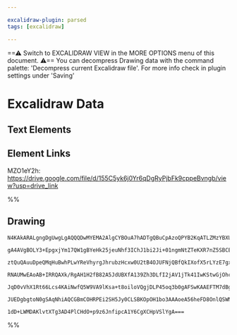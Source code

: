```yaml
---

excalidraw-plugin: parsed
tags: [excalidraw]

---
```

==⚠  Switch to EXCALIDRAW VIEW in the MORE OPTIONS menu of this document. ⚠== You can decompress Drawing data with the command palette: 'Decompress current Excalidraw file'. For more info check in plugin settings under 'Saving'



# Excalidraw Data

## Text Elements
## Element Links
MZO1eY2h: https://drive.google.com/file/d/155C5yk6j0Yr6qDgRyPjbFk9cppeBvngb/view?usp=drive_link

%%
## Drawing
```compressed-json
N4KAkARALgngDgUwgLgAQQQDwMYEMA2AlgCYBOuA7hADTgQBuCpAzoQPYB2KqATLZMzYBXUtiRoIACyhQ4zZAHoFAc0JRJQgEYA6bGwC2CgF7N6hbEcK4OCtptbErHALRY8RMpWdx8Q1TdIEfARcZgRmBShcZQUebQBGeISaOiCEfQQOKGZuAG1wMFAwYogSbggAWQAtAHl4hABNHkkU4shYRHL0zQRiYlxNYNaSzG5neIAGAGYp7QA2AHZFuZ4l

gA4AVgBOLY3+EpgxjYm17QW1gBYeHk25jeuNhf3IChJ1bi2Ji+01ngmNtZTeKXR7nZ5SBCEZTSbjxKYbJJTOZbS5TK5bJZzcHWZRDNATcHMKCkNgAawQAGE2Pg2KRygBiepMpDgzS4bCk5QkoQcYhUml0iTE6zMOC4QJZYaQABmhHw+AAyrA8ehBB4pRAiSTyQB1N4tNB8AoCYlkhBKmAqzXUsrg7nQjjhHJoeLgthi7BqQ4uiYE40QLnCOAASWI

ztQuQAuuDpeQMqHuBwhPLwYReVhyrgJhrubzHcxw0U2tB4OJUFNjQBfQkIXofX5rLYzE7gxgsdhcNAbIGtpisTgAOU4Yg+Owu8V2Fy2qeYABE0lA62hpQQwqzhLyAKLBDJZcNR8FCOD9RfEWELAHxO5zCYT7bgogcUnlaSyeRKMiERjaZRsNi4hBdAMBRZWCBRiAUeINg2CkNhgUk5gAKwmBpSDmABHWdlAAJRgAAFRDNAAMVJLZsDgRAACF6A4Z

RNAUMwEAoAB+IRRQAXk/RgAH1H2fB82A5JdUBXfA139Zh3DLfI2jAV1jTk41IwKStwGjOhcAopVcEXbgi2gSR0jLCAiGhKBhgYQgmMo9lOVzPlqVpBlpRc1yLOwEQJSgYNF30JVtUpRzBXQRkEGZdzPMybzfJsjlAx5ByBXKYUOFFcUooi0gvJ89IiLlRVlWMtVbQKCAPKyqKcr801dX1bgjRKcrst8/yzQtK1irPfYysirIquw4QHSdWFuqayrf

JqD0vVhX1Rt66Lcs4KAiNwfQ5W9VA9lKsa+t8oiloVQgjDLP45oq3b0gAFSwKAAEFTM7dBgmlcyzua9JtNIO6srYChDNwM80CTFNtvmqrN15W6fr+kJAfQcUSSoN7xvSKHEcu0tynsizJJJeUAA1YTmRJtFvE4eE+VZHl+brcepfAGm4NE4i2C41niBY/n+RYpieUqjD/fQ9P9egCCEMsJnmBZpniHgVORi79AGhL83DCBse6rkSEO476r9EoteI

JUEDgbgtoN0gSAqNhiAQCGBmCOHRPEi2SH5Jy0CLSBKOpOH1bo3AAAoeA56heFD8OnlQSWNgASg1bCEGUZNxSxgPg6mAleEzsOeBz6PtDjiB5dB86oFa8lJqgDtw2B/ButjVaEET9NLdo4Xi0yB3hOJcXwWwIhTbQXuEHBDgm+4Ee3SEKBHzLEeS5KOxEIQbBsgVce4Gt237cGYTndH0r2WrxhLr/fAO5KDoirSNeOw1DyiQMDHOiB5N6/9GkhKd

1dD+LWMDAKlvtXTg3AD4PlCHdO+p9z6JnfipcA1Y6CgXCHpVSlYgA===
```
%%